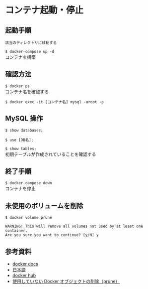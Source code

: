 # コンテナ起動・停止

## 起動手順
`該当のディレクトリに移動する`

`$ docker-compose up -d`  
コンテナを構築

## 確認方法
`$ docker ps`  
コンテナ名を確認する

`$ docker exec -it [コンテナ名] mysql -uroot -p`

## MySQL 操作
`$ show databases;`

`$ use [DB名];`

`$ show tables;`  
初期テーブルが作成されていることを確認する

## 終了手順
`$ docker-compose down`  
コンテナを停止

## 未使用のボリュームを削除
`$ docker volume prune`
```
WARNING! This will remove all volumes not used by at least one container.
Are you sure you want to continue? [y/N] y
```

## 参考資料
* [docker docs](https://docs.docker.com/)
* [日本語](https://matsuand.github.io/docs.docker.jp.onthefly/)
* [docker hub](https://hub.docker.com/_/mysql)
* [使用していない Docker オブジェクトの削除（prune）](https://docs.docker.jp/config/pruning.html#id8)

